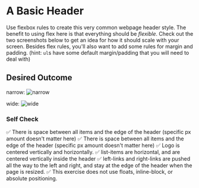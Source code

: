 # A Basic Header

Use flexbox rules to create this very common webpage header style. The benefit to using flex here is that everything should be _flexible_. Check out the two screenshots below to get an idea for how it should scale with your screen. Besides flex rules, you'll also want to add some rules for margin and padding. (hint: `ul`s have some default margin/padding that you will need to deal with)

## Desired Outcome

narrow:
![narrow](./desired-outcome-narrow.png)

wide: 
![wide](./desired-outcome-wide.png)

### Self Check
✅ There is space between all items and the edge of the header (specific px amount doesn't matter here)
✅ There is space between all items and the edge of the header (specific px amount doesn't matter here)
✅ Logo is centered vertically and horizontally.
✅ list-items are horizontal, and are centered vertically inside the header
✅ left-links and right-links are pushed all the way to the left and right, and stay at the edge of the header when the page is resized.
✅ This exercise does not use floats, inline-block, or absolute positioning.